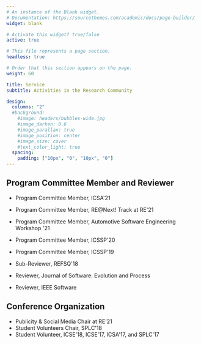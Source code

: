 ```yaml
---
# An instance of the Blank widget.
# Documentation: https://sourcethemes.com/academic/docs/page-builder/
widget: blank

# Activate this widget? true/false
active: true

# This file represents a page section.
headless: true

# Order that this section appears on the page.
weight: 60

title: Service
subtitle: Activities in the Research Community

design:
  columns: "2"
  #background:
    #image: headers/bubbles-wide.jpg
    #image_darken: 0.6
    #image_parallax: true
    #image_position: center
    #image_size: cover
    #text_color_light: true
  spacing:
    padding: ["10px", "0", "10px", "0"]
---
```

## Program Committee Member and Reviewer
* Program Committee Member, ICSA'21
* Program Committee Member, RE@Next! Track at RE'21
* Program Committee Member, Automotive Software Engineering Workshop '21
* Program Committee Member, ICSSP'20
* Program Committee Member, ICSSP'19
* Sub-Reviewer, REFSQ'18

* Reviewer, Journal of Software: Evolution and Process
* Reviewer, IEEE Software

## Conference Organization
* Publicity \& Social Media Chair at RE'21
* Student Volunteers Chair, SPLC'18
* Student Volunteer, ICSE'18, ICSE'17, ICSA'17, and SPLC'17
